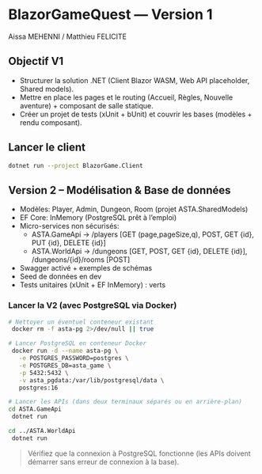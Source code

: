 # BlazorGameQuest — Version 1
Aissa MEHENNI / Matthieu FELICITE

## Objectif V1
- Structurer la solution .NET (Client Blazor WASM, Web API placeholder, Shared models).
- Mettre en place les pages et le routing (Accueil, Règles, Nouvelle aventure) + composant de salle statique.
- Créer un projet de tests (xUnit + bUnit) et couvrir les bases (modèles + rendu composant).

## Lancer le client
```bash
dotnet run --project BlazorGame.Client
```

## Version 2 – Modélisation & Base de données
- Modèles: Player, Admin, Dungeon, Room (projet ASTA.SharedModels)
- EF Core: InMemory (PostgreSQL prêt à l’emploi)
- Micro-services non sécurisés:
  - ASTA.GameApi → /players [GET (page,pageSize,q), POST, GET {id}, PUT {id}, DELETE {id}]
  - ASTA.WorldApi → /dungeons [GET, POST, GET {id}, DELETE {id}], /dungeons/{id}/rooms [POST]
- Swagger activé + exemples de schémas
- Seed de données en dev
- Tests unitaires (xUnit + EF InMemory) : verts

### Lancer la V2 (avec PostgreSQL via Docker)

```bash
# Nettoyer un éventuel conteneur existant
 docker rm -f asta-pg 2>/dev/null || true

# Lancer PostgreSQL en conteneur Docker
 docker run -d --name asta-pg \
   -e POSTGRES_PASSWORD=postgres \
   -e POSTGRES_DB=asta_game \
   -p 5432:5432 \
   -v asta_pgdata:/var/lib/postgresql/data \
   postgres:16

# Lancer les APIs (dans deux terminaux séparés ou en arrière-plan)
cd ASTA.GameApi
 dotnet run

cd ../ASTA.WorldApi
 dotnet run
```

> Vérifiez que la connexion à PostgreSQL fonctionne (les APIs doivent démarrer sans erreur de connexion à la base).

